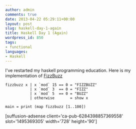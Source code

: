 ```yaml
---
author: admin
comments: true
date: 2013-04-22 05:29:11+00:00
layout: post
slug: haskell-day-1-again
title: Haskell Day 1 (Again)
wordpress_id: 850
tags:
- functional
languages:
- Haskell
---
```


I've restarted my haskell programming education. Here is my implementation of [FizzBuzz](http://imranontech.com/2007/01/24/using-fizzbuzz-to-find-developers-who-grok-coding/)
<!-- more -->

    
    
    fizzbuzz x | x `mod` 15 == 0 = "FIZZBUZZ"
               | x `mod` 3  == 0 = "FIZZ"
               | x `mod` 5  == 0 = "BUZZ"
               | otherwise       = show x
    
    main = print (map fizzbuzz [1..100])
    


[suffusion-adsense client='ca-pub-6284398857369558' slot='1495369305' width='728' height='90']
